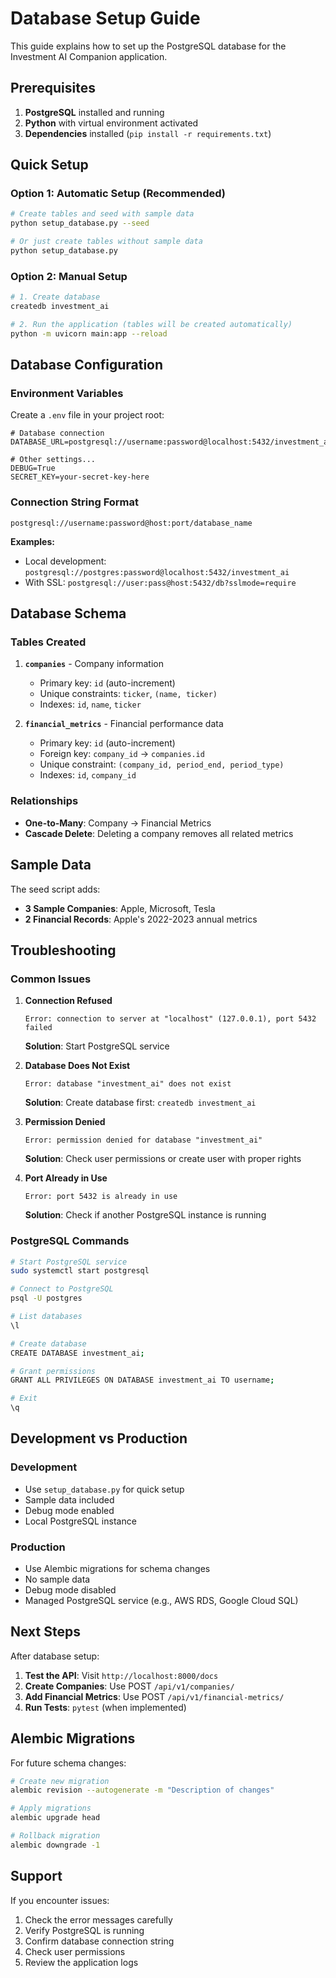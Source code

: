 # Database Setup Guide

This guide explains how to set up the PostgreSQL database for the Investment AI Companion application.

## Prerequisites

1. **PostgreSQL** installed and running
2. **Python** with virtual environment activated
3. **Dependencies** installed (`pip install -r requirements.txt`)

## Quick Setup

### Option 1: Automatic Setup (Recommended)

```bash
# Create tables and seed with sample data
python setup_database.py --seed

# Or just create tables without sample data
python setup_database.py
```

### Option 2: Manual Setup

```bash
# 1. Create database
createdb investment_ai

# 2. Run the application (tables will be created automatically)
python -m uvicorn main:app --reload
```

## Database Configuration

### Environment Variables

Create a `.env` file in your project root:

```env
# Database connection
DATABASE_URL=postgresql://username:password@localhost:5432/investment_ai

# Other settings...
DEBUG=True
SECRET_KEY=your-secret-key-here
```

### Connection String Format

```
postgresql://username:password@host:port/database_name
```

**Examples:**
- Local development: `postgresql://postgres:password@localhost:5432/investment_ai`
- With SSL: `postgresql://user:pass@host:5432/db?sslmode=require`

## Database Schema

### Tables Created

1. **`companies`** - Company information
   - Primary key: `id` (auto-increment)
   - Unique constraints: `ticker`, `(name, ticker)`
   - Indexes: `id`, `name`, `ticker`

2. **`financial_metrics`** - Financial performance data
   - Primary key: `id` (auto-increment)
   - Foreign key: `company_id` → `companies.id`
   - Unique constraint: `(company_id, period_end, period_type)`
   - Indexes: `id`, `company_id`

### Relationships

- **One-to-Many**: Company → Financial Metrics
- **Cascade Delete**: Deleting a company removes all related metrics

## Sample Data

The seed script adds:

- **3 Sample Companies**: Apple, Microsoft, Tesla
- **2 Financial Records**: Apple's 2022-2023 annual metrics

## Troubleshooting

### Common Issues

1. **Connection Refused**
   ```
   Error: connection to server at "localhost" (127.0.0.1), port 5432 failed
   ```
   **Solution**: Start PostgreSQL service

2. **Database Does Not Exist**
   ```
   Error: database "investment_ai" does not exist
   ```
   **Solution**: Create database first: `createdb investment_ai`

3. **Permission Denied**
   ```
   Error: permission denied for database "investment_ai"
   ```
   **Solution**: Check user permissions or create user with proper rights

4. **Port Already in Use**
   ```
   Error: port 5432 is already in use
   ```
   **Solution**: Check if another PostgreSQL instance is running

### PostgreSQL Commands

```bash
# Start PostgreSQL service
sudo systemctl start postgresql

# Connect to PostgreSQL
psql -U postgres

# List databases
\l

# Create database
CREATE DATABASE investment_ai;

# Grant permissions
GRANT ALL PRIVILEGES ON DATABASE investment_ai TO username;

# Exit
\q
```

## Development vs Production

### Development
- Use `setup_database.py` for quick setup
- Sample data included
- Debug mode enabled
- Local PostgreSQL instance

### Production
- Use Alembic migrations for schema changes
- No sample data
- Debug mode disabled
- Managed PostgreSQL service (e.g., AWS RDS, Google Cloud SQL)

## Next Steps

After database setup:

1. **Test the API**: Visit `http://localhost:8000/docs`
2. **Create Companies**: Use POST `/api/v1/companies/`
3. **Add Financial Metrics**: Use POST `/api/v1/financial-metrics/`
4. **Run Tests**: `pytest` (when implemented)

## Alembic Migrations

For future schema changes:

```bash
# Create new migration
alembic revision --autogenerate -m "Description of changes"

# Apply migrations
alembic upgrade head

# Rollback migration
alembic downgrade -1
```

## Support

If you encounter issues:

1. Check the error messages carefully
2. Verify PostgreSQL is running
3. Confirm database connection string
4. Check user permissions
5. Review the application logs
